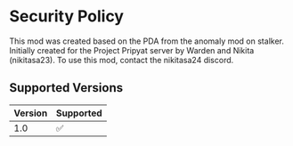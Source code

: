 # Security Policy

This mod was created based on the PDA from the anomaly mod on stalker. Initially created for the Project Pripyat server by Warden and Nikita (nikitasa23). To use this mod, contact the nikitasa24 discord.

## Supported Versions

| Version | Supported          |
| ------- | ------------------ |
| 1.0     | :white_check_mark: |
